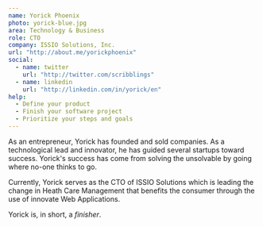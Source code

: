 ```yaml
---
name: Yorick Phoenix
photo: yorick-blue.jpg
area: Technology & Business
role: CTO
company: ISSIO Solutions, Inc.
url: "http://about.me/yorickphoenix"
social:
  - name: twitter
    url: "http://twitter.com/scribblings"
  - name: linkedin
    url: "http://linkedin.com/in/yorick/en"
help:
  - Define your product
  - Finish your software project
  - Prioritize your steps and goals
---
```


As an entrepreneur, Yorick has founded and sold companies.  As a technological lead and innovator, he has guided several startups toward success. Yorick's success has come from solving the unsolvable by going where no-one thinks to go.

Currently, Yorick serves as the CTO of ISSIO Solutions which is leading the change in Heath Care Management that benefits the consumer through the use of innovate Web Applications.

Yorick is, in short, a *finisher*.
